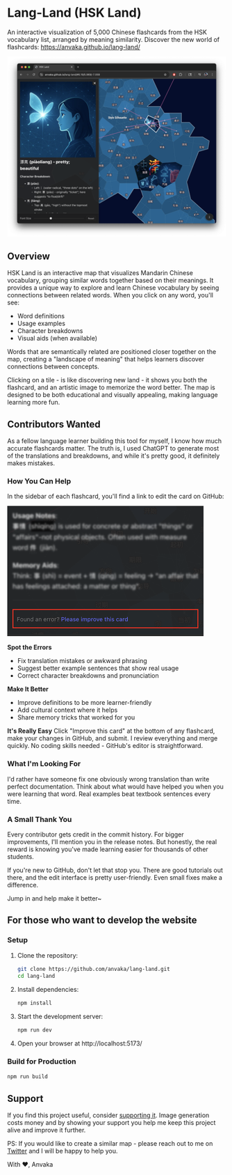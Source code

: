 # Lang-Land (HSK Land)

An interactive visualization of 5,000 Chinese flashcards from the HSK vocabulary list, arranged by meaning
similarity. Discover the new world of flashcards: https://anvaka.github.io/lang-land/

[![UI Demo](feature.png)](https://anvaka.github.io/lang-land/)

## Overview

HSK Land is an interactive map that visualizes Mandarin Chinese vocabulary, grouping similar words together
based on their meanings. It provides a unique way to explore and learn Chinese vocabulary by seeing connections
between related words. When you click on any word, you'll see:

- Word definitions
- Usage examples
- Character breakdowns
- Visual aids (when available)

Words that are semantically related are positioned closer together on the map, creating a "landscape of meaning"
that helps learners discover connections between concepts.

Clicking on a tile - is like discovering new land - it shows you both the flashcard, and an artistic image to 
memorize the word better. The map is designed to be both educational and visually appealing, making language learning
more fun.

## Contributors Wanted

As a fellow language learner building this tool for myself, I know how much accurate flashcards matter. 
The truth is, I used ChatGPT to generate most of the translations and breakdowns, and while it's pretty good,
it definitely makes mistakes.

### How You Can Help

In the sidebar of each flashcard, you'll find a link to edit the card on GitHub:

![Edit this card](sidebar_help.png)

**Spot the Errors**
- Fix translation mistakes or awkward phrasing  
- Suggest better example sentences that show real usage
- Correct character breakdowns and pronunciation

**Make It Better**
- Improve definitions to be more learner-friendly
- Add cultural context where it helps
- Share memory tricks that worked for you

**It's Really Easy**
Click "Improve this card" at the bottom of any flashcard, make your changes in GitHub, and submit.
I review everything and merge quickly. No coding skills needed - GitHub's editor is straightforward.

### What I'm Looking For

I'd rather have someone fix one obviously wrong translation than write perfect documentation.
Think about what would have helped you when you were learning that word. Real examples beat textbook sentences every time.

### A Small Thank You

Every contributor gets credit in the commit history. For bigger improvements, I'll mention you in the release notes.
But honestly, the real reward is knowing you've made learning easier for thousands of other students.

If you're new to GitHub, don't let that stop you. There are good tutorials out there, and the edit interface is
pretty user-friendly. Even small fixes make a difference.

Jump in and help make it better~

## For those who want to develop the website

### Setup

1. Clone the repository:
   ```sh
   git clone https://github.com/anvaka/lang-land.git
   cd lang-land
   ```

2. Install dependencies:
   ```sh
   npm install
   ```

3. Start the development server:
   ```sh
   npm run dev
   ```

4. Open your browser at http://localhost:5173/

### Build for Production

```sh
npm run build
```

## Support

If you find this project useful, consider [supporting it](http://paypal.com/paypalme/anvakos/5). 
Image generation costs money and by showing your support you help me keep this project alive and improve it further.

PS: If you would like to create a similar map - please reach out to me on [Twitter](https://x.com/anvaka) and I will be happy to help you.

With ❤️, Anvaka 